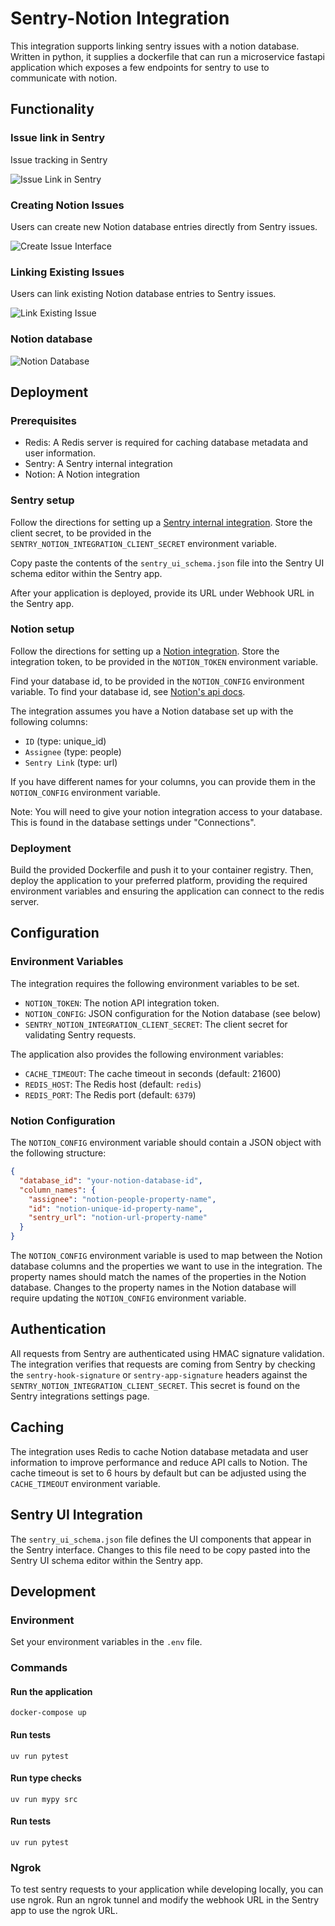 # Sentry-Notion Integration

This integration supports linking sentry issues with a notion database. Written in python, it supplies a dockerfile that can run a microservice fastapi application which exposes a few endpoints for sentry to use to communicate with notion.

## Functionality

### Issue link in Sentry

Issue tracking in Sentry

![Issue Link in Sentry](./assets/issueLink.png)

### Creating Notion Issues

Users can create new Notion database entries directly from Sentry issues.

![Create Issue Interface](./assets/createIssue.png)

### Linking Existing Issues

Users can link existing Notion database entries to Sentry issues.

![Link Existing Issue](./assets/linkIssue.png)

### Notion database

![Notion Database](./assets/notionDatabase.png)

## Deployment

### Prerequisites

- Redis: A Redis server is required for caching database metadata and user information.
- Sentry: A Sentry internal integration
- Notion: A Notion integration

### Sentry setup

Follow the directions for setting up a [Sentry internal integration](https://docs.sentry.io/organization/integrations/integration-platform/internal-integration/). Store the client secret, to be provided in the `SENTRY_NOTION_INTEGRATION_CLIENT_SECRET` environment variable.

Copy paste the contents of the `sentry_ui_schema.json` file into the Sentry UI schema editor within the Sentry app.

After your application is deployed, provide its URL under Webhook URL in the Sentry app.

### Notion setup

Follow the directions for setting up a [Notion integration](https://developers.notion.com/docs/create-a-notion-integration). Store the integration token, to be provided in the `NOTION_TOKEN` environment variable.

Find your database id, to be provided in the `NOTION_CONFIG` environment variable. To find your database id, see [Notion's api docs](https://developers.notion.com/reference/retrieve-a-database).

The integration assumes you have a Notion database set up with the following columns:
- `ID` (type: unique_id)
- `Assignee` (type: people)
- `Sentry Link` (type: url)

If you have different names for your columns, you can provide them in the `NOTION_CONFIG` environment variable.

Note: You will need to give your notion integration access to your database. This is found in the database settings under "Connections".

### Deployment

Build the provided Dockerfile and push it to your container registry. Then, deploy the application to your preferred platform, providing the required environment variables and ensuring the application can connect to the redis server.

## Configuration

### Environment Variables

The integration requires the following environment variables to be set.

- `NOTION_TOKEN`: The notion API integration token.
- `NOTION_CONFIG`: JSON configuration for the Notion database (see below)
- `SENTRY_NOTION_INTEGRATION_CLIENT_SECRET`: The client secret for validating Sentry requests.

The application also provides the following environment variables:

- `CACHE_TIMEOUT`: The cache timeout in seconds (default: 21600)
- `REDIS_HOST`: The Redis host (default: `redis`)
- `REDIS_PORT`: The Redis port (default: `6379`)

### Notion Configuration

The `NOTION_CONFIG` environment variable should contain a JSON object with the following structure:

```json
{
  "database_id": "your-notion-database-id",
  "column_names": {
    "assignee": "notion-people-property-name",
    "id": "notion-unique-id-property-name",
    "sentry_url": "notion-url-property-name"
  }
}
```

The `NOTION_CONFIG` environment variable is used to map between the Notion database columns and the properties we want to use in the integration. The property names should match the names of the properties in the Notion database. Changes to the property names in the Notion database will require updating the `NOTION_CONFIG` environment variable.

## Authentication

All requests from Sentry are authenticated using HMAC signature validation. The integration verifies that requests are coming from Sentry by checking the `sentry-hook-signature` or `sentry-app-signature` headers against the `SENTRY_NOTION_INTEGRATION_CLIENT_SECRET`. This secret is found on the Sentry integrations settings page.

## Caching

The integration uses Redis to cache Notion database metadata and user information to improve performance and reduce API calls to Notion. The cache timeout is set to 6 hours by default but can be adjusted using the `CACHE_TIMEOUT` environment variable.

## Sentry UI Integration

The `sentry_ui_schema.json` file defines the UI components that appear in the Sentry interface. Changes to this file need to be copy pasted into the Sentry UI schema editor within the Sentry app.

## Development

### Environment

Set your environment variables in the `.env` file.

### Commands

#### Run the application

`docker-compose up`

#### Run tests

`uv run pytest`

#### Run type checks

`uv run mypy src`

#### Run tests

`uv run pytest`

### Ngrok

To test sentry requests to your application while developing locally, you can use ngrok. Run an ngrok tunnel and modify the webhook URL in the Sentry app to use the ngrok URL.
